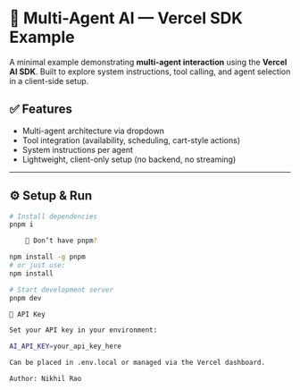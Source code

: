 # 🧠 Multi-Agent AI — Vercel SDK Example

A minimal example demonstrating **multi-agent interaction** using the **Vercel AI SDK**. Built to explore system instructions, tool calling, and agent selection in a client-side setup.

## ✅ Features

- Multi-agent architecture via dropdown
- Tool integration (availability, scheduling, cart-style actions)
- System instructions per agent
- Lightweight, client-only setup (no backend, no streaming)

---

## ⚙️ Setup & Run

```bash
# Install dependencies
pnpm i

    🔄 Don’t have pnpm?

npm install -g pnpm
# or just use:
npm install

# Start development server
pnpm dev

🔐 API Key

Set your API key in your environment:

AI_API_KEY=your_api_key_here

Can be placed in .env.local or managed via the Vercel dashboard.

Author: Nikhil Rao

